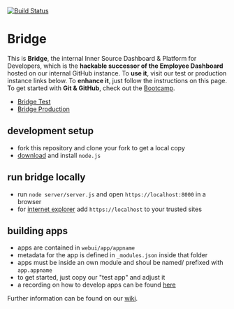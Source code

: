 [![Build Status](http://mo-c97a0800b.mo.sap.corp:49153/job/Bridge-UnitTests/badge/icon)](http://mo-c97a0800b.mo.sap.corp:49153/job/Bridge-UnitTests/)

# Bridge

This is **Bridge**, the internal Inner Source Dashboard & Platform for Developers, 
which is the **hackable successor of the Employee Dashboard** hosted on our internal GitHub instance. 
To **use it**, visit our test or production instance links below. 
To **enhance it**, just follow the instructions on this page.
To get started with **Git & GitHub**, check out the [Bootcamp](https://github-bootcamp.mo.sap.corp). 

* [Bridge Test](https://bridge-master.mo.sap.corp)
* [Bridge Production](https://bridge.mo.sap.corp)

## development setup
* fork this repository and clone your fork to get a local copy
* [download](http://nodejs.org/) and install `node.js`

## run bridge locally
* run `node server/server.js` and open `https://localhost:8000` in a browser
* for [internet explorer](http://thefunniestpictures.com/wp-content/uploads/2013/09/funny-browsers-Internet-Explorer-slow.jpg) add `https://localhost` to your trusted sites

## building apps
* apps are contained in `webui/app/appname`
* metadata for the app is defined in `_modules.json` inside that folder
* apps must be inside an own module and shoul be named/ prefixed with `app.appname`
* to get started, just copy our "test app" and adjust it
* a recording on how to develop apps can be found [here](https://sap.emea.pgiconnect.com/p3ik7dpuqve/)

Further information can be found on our [wiki](https://github.wdf.sap.corp/bridge/bridge/wiki).
